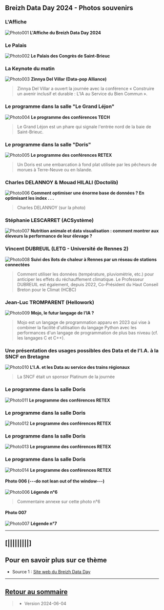 ## Breizh Data Day 2024 - Photos souvenirs

### L'Affiche 
![Photo001](../illustrim/02_Affiche-BDD2024.jpg)
**L'Affiche du Breizh Data Day 2024**
>

### Le Palais
![Photo002](../illustrim/Photos/BDD2024/01_Facade_Palais_Congres.jpg)
**Le Palais des Congrès de Saint-Brieuc**
>

### La Keynote du matin
![Photo003](../illustrim/03_Amphi_Keynote-matin-03.jpg)
**Zinnya Del Villar (Data-pop Alliance)**
>Zinnya Del Villar a ouvert la journée avec la conférence « Construire un avenir inclusif et durable : L'IA au Service du Bien Commun ».

### Le programme dans la salle "Le Grand Léjon"
![Photo004](../illustrim/Photos/BDD2024/02_Programme-BDD2024-GrandLejon.jpg)
**Le programme des conférences TECH**
> Le Grand Léjon est un phare qui signale l'entrée nord de la baie de Saint-Brieuc.

### Le programme dans la salle "Doris"
![Photo005](../illustrim/Photos/BDD2024/02_Programme-BDD2024-Doris.jpg)
**Le programme des conférences RETEX**
> Un Doris est une embarcation à fond plat utilisée par les pêcheurs de morues à Terre-Neuve ou en Islande.

### Charles DELANNOY & Mouad HILALI (Doctolib)
![Photo006](../illustrim/Photos/BDD2024/06_Amphi_Conf_Doctolib-02.jpg)
**Comment optimiser une énorme base de données ? En optimisant les index . . .**
> Charles DELANNOY (sur la photo)

### Stéphanie LESCARRET (ACSystème)
![Photo007](../illustrim/Photos/BDD2024/09_Doris_Conf_ACSysteme-01.png)
**Nutrition animale et data visualisation : comment montrer aux éleveurs la
performance de leur élevage ?**
>

### Vincent DUBREUIL (LETG - Université de Rennes 2)
![Photo008](../illustrim/Photos/BDD2024/09_Doris_Conf_UR2-LETG-01.png)
**Suivi des îlots de chaleur à Rennes par un réseau de stations connectées**
> Comment utiliser les données (température, pluviomètrie, etc.) pour anticiper les effets du réchauffement climatique.
> Le Professeur DUBREUIL est également, depuis 2022, Co-Président du Haut Conseil Breton pour le Climat (HCBC)

### Jean-Luc TROMPARENT (Hellowork)
![Photo009](../illustrim/Photos/BDD2024/10_Amphi_Conf_Mojo_Tromparent-02.jpg)
**Mojo, le futur langage de l’IA ?**
> Mojo est un langage de programmation apparu en 2023 qui vise à combiner la facilité d'utilisation du langage Python avec les performances d'un langage de programmation de plus bas niveau (cf. les langages C et C++).



### Une présentation des usages possibles des Data et de l'I.A. à la SNCF en Bretagne
![Photo010](../illustrim/Photos/BDD2024/20_Amphi_Conf_SNCF-02.jpg)
**L'I.A. et les Data au service des trains régionaux**
 >La SNCF était un sponsor Platinum de la journée


### Le programme dans la salle Doris
![Photo011](../illustrim/Photos/BDD2024/02_Programme-BDD2024-Doris.jpg)
**Le programme des conférences RETEX**
>

### Le programme dans la salle Doris
![Photo012](../illustrim/Photos/BDD2024/02_Programme-BDD2024-Doris.jpg)
**Le programme des conférences RETEX**
>

### Le programme dans la salle Doris
![Photo013](../illustrim/Photos/BDD2024/02_Programme-BDD2024-Doris.jpg)
**Le programme des conférences RETEX**
>

### Le programme dans la salle Doris
![Photo014](../illustrim/Photos/BDD2024/02_Programme-BDD2024-Doris.jpg)
**Le programme des conférences RETEX**
>


#### Photo 006  (---do not lean out of the window---)
![Photo006](../illustrim/Photos/T-Rex_ISTIC_268143.jpg)
**Légende n°6**
> Commentaire annexe sur cette photo n°6
> 
#### Photo 007
![Photo007](../illustrim/Photos/T-Rex_ISTIC_268787.jpg)
**Légende n°7**
>





---

## [|||||||||] 
>
## Pour en savoir plus sur ce thème

- Source 1 : [Site web du Breizh Data Day](https://breizhdataday.innozh.fr/)

---

## [Retour au sommaire](https://dcn-prof.github.io/breizhdataclub/)
  
>

>  *  Version 2024-06-04
